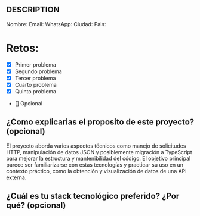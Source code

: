 ## DESCRIPTION

Nombre:
Email:
WhatsApp:
Ciudad:
Pais:

# Retos:
  - [x] Primer problema
  - [x] Segundo problema
  - [x] Tercer problema
  - [x] Cuarto problema
  - [x] Quinto problema
  - [] Opcional

## ¿Como explicarias el proposito de este proyecto? (opcional)
El proyecto aborda varios aspectos técnicos como manejo de solicitudes HTTP, manipulación de datos JSON y posiblemente migración a TypeScript para mejorar la estructura y mantenibilidad del código. El objetivo principal parece ser familiarizarse con estas tecnologías y practicar su uso en un contexto práctico, como la obtención y visualización de datos de una API externa.

## ¿Cuál es tu stack tecnológico preferido? ¿Por qué? (opcional)